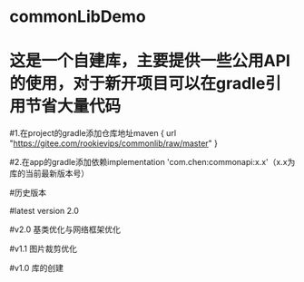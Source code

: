# commonLibDemo
# 这是一个自建库，主要提供一些公用API的使用，对于新开项目可以在gradle引用节省大量代码

#1.在project的gradle添加仓库地址maven { url "https://gitee.com/rookievips/commonlib/raw/master" }

#2.在app的gradle添加依赖implementation 'com.chen:commonapi:x.x'（x.x为库的当前最新版本号）






#历史版本

#latest version 2.0

#v2.0
基类优化与网络框架优化

#v1.1
图片裁剪优化

#v1.0
库的创建
